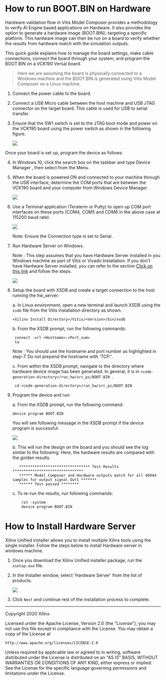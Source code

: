 # How to run BOOT.BIN on Hardware
Hardware validation flow in Vitis Model Composer provides a methodology to verify AI Engine based applications on Hardware. It also provides the option to generate a hardware image (BOOT.BIN), targeting a
specific platform. This hardware image can then be run on a board to verify whether the results from hardware match with the simulation outputs.

This quick guide explains how to manage the board settings, make cable connections, connect the board through your system, and program the BOOT.BIN on a VCK190 Versal board.

> Here we are assuming the board is physically connected to a Windows machine and the BOOT.BIN is generated using Vitis Model Composer on a Linux machine.

1. Connect the power cable to the board.
2. Connect a USB Micro cable between the host machine and USB JTAG connector on the target board. This cable is used for USB to serial transfer.
3. Ensure that the SW1 switch is set to the JTAG boot mode and power on the VCK190 board using the power switch as shown in the following figure.

   ![](images/board.png)

Once your board is set up, program the device as follows:

4. In Windows 10, click the search box on the taskbar and type Device Manager , then select from the Menu.
5. When the board is powered ON and connected to your machine through the USB interface, determine the COM ports that are between the VCK190 board and your computer from Windows Device Manager.

   ![](images/device_manager.png)

6. Use a Terminal application (Teraterm or Putty) to open up COM port interfaces on these ports (COM4, COM5 and COM6 in the above case at 115200 baud rate).

   ![](images/putty.png)

   Note: Ensure the Connection type is set to Serial.

7. Run Hardware Server on Windows.

   Note : This step assumes that you have Hardware Server installed in you Windows machine as part of Vitis or Vivado Installation. If you don't have Hardware Server installed,           you can refer to the section [Click on this link](#How-to-Install-Hardware-Server) and follow the steps. 

   ![](images/hw_server.png)
   
8. Setup the board with XSDB and create a target connection to the host running the hw_server.

   a. In Linux environment, open a new terminal and launch XSDB using the ```xsdb``` file from the Vitis installation directory as shown.

      ```
      <Xilinx Install Directory>/Vitis/<Version>/bin/xsdb
      ```
    b. From the XSDB prompt, run the following commands:
    
      ```
       connect -url <Hostname>:<Port_num>
       ta
      ```
      Note : You should use the hostname and port number as highlighted in step-7. Do not prepend the hostname with 'TCP:'.
       
    c. From within the XSDB prompt, navigate to the directory where hardware device image has been generated. In general, it is in ```<code-generation-directory>/run_hw/src_ps/BOOT.BIN ```.
    
      ```
       cd <code-generation-directory>/run_hw/src_ps/BOOT.BIN
      ```       
9. Program the device and run:

   a. From the XSDB prompt, run the following command:
      ```
      device program BOOT.BIN
      ```
      You will see following message in the XSDB prompt if the device program is successful.
    
      ![](images/xsdb_prompt.png)

    b. This will run the design on the board and you should see the log similar to the following. Here, the hardware results are compared with the golden results.
    
    ```
       ******************************** Test Results ********************************
       ****** Model Composer and Hardware outputs match for all 40944 samples for output signal Out1 *******
       ****** Test passed ********
    ```
       
    c. To re-run the results, run following commands:
    
    ```
        rst -system
        device program BOOT.BIN
    ```
    
# How to Install Hardware Server

Xilinx Unified installer allows you to install multiple Xilinx tools using the single installer. Follow the steps below to install Hardware server in windows machine. 
1. Once you download the Xilinx Unified installer package, run the ```xsetup.exe``` file.
2. In the Installer window, select 'Hardware Server' from the list of products.

   ![](images/installer.PNG)
   
3. Click ```Next``` and continue rest of the installation process to complete. 
   

--------------
Copyright 2020 Xilinx

Licensed under the Apache License, Version 2.0 (the "License");
you may not use this file except in compliance with the License.
You may obtain a copy of the License at

    http://www.apache.org/licenses/LICENSE-2.0

Unless required by applicable law or agreed to in writing, software
distributed under the License is distributed on an "AS IS" BASIS,
WITHOUT WARRANTIES OR CONDITIONS OF ANY KIND, either express or implied.
See the License for the specific language governing permissions and
limitations under the License.
